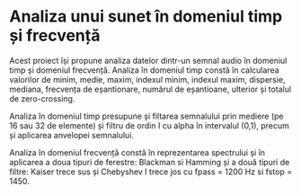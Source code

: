 # Analiza unui sunet în domeniul timp și frecvență

Acest proiect își propune analiza datelor dintr-un semnal audio în domeniul timp și domeniul frecvență. Analiza în domeniul timp constă în calcularea valorilor de minim, medie, maxim, indexul minim, indexul maxim, dispersie, mediana, frecvența de
eșantionare, numărul de eșantioane, ulterior și totalul de zero-crossing. 

Analiza în domeniul timp presupune și filtarea semnalului prin mediere (pe 16 sau 32 de elemente)
și filtru de ordin I cu alpha în intervalul (0,1), precum și aplicarea anvelopei semnalului.

Analiza în domeniul frecvență constă în reprezentarea spectrului și în aplicarea a doua tipuri de ferestre: Blackman si Hamming și a două tipuri de filtre: Kaiser trece sus
și Chebyshev I trece jos cu fpass = 1200 Hz si fstop = 1450.
